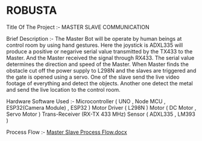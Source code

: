 # ROBUSTA

Title Of The Project :- MASTER SLAVE COMMUNICATION

Brief Description :- The Master Bot will be operate by human beings at control room by using hand gestures. Here the joystick is ADXL335 will produce a positive or 
                     negarive serial value transmitted by the TX433 to the Master. And the Master received the signal through RX433. The serial value determines the
                     direction and speed of the Master. When Master finds the obstacle cut off the power supply to L298N and the slaves are triggered and the gate is
                     opened using a servo. One of the slave send the live video footage of everything and detect the objects. Another one detect the metal and send 
                     the live location to the control room.
                     
Hardware Software Used :- Microcontroller ( UNO , Node MCU , ESP32(Camera Module) , ESP32 ) 
                          Motor Driver ( L298N )
                          Motor ( DC Motor , Servo Motor )
                          Trans-Receiver (RX-TX 433 MHz)
                          Sensor ( ADXL335 , LM393 ) 
                          
                          
                          
Process Flow :- 
[Master Slave Process Flow.docx](https://github.com/AvrajeetGhosh/ROBUSTA/files/10742213/Master.Slave.Process.Flow.docx)
